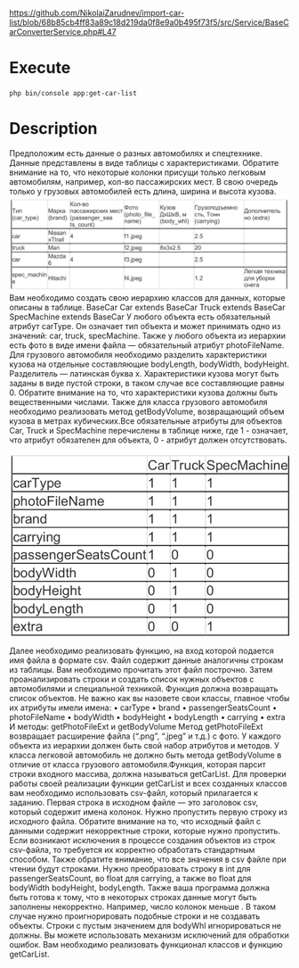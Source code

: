 https://github.com/NikolaiZarudnev/import-car-list/blob/68b85cb4ff83a89c18d219da0f8e9a0b495f73f5/src/Service/BaseCarConverterService.php#L47

# Execute
  `php bin/console app:get-car-list`

# Description
Предположим есть данные о разных автомобилях и спецтехнике.
Данные представлены в виде таблицы с характеристиками. Обратите
внимание на то, что некоторые колонки присущи только легковым
автомобилям, например, кол-во пассажирских мест. В свою очередь
только у грузовых автомобилей есть длина, ширина и высота кузова.
![img_1.png](img_1.png)
Вам необходимо создать свою иерархию классов для данных, которые
описаны в таблице.
BaseCar
Car extends BaseCar
Truck extends BaseCar
SpecMachine extends BaseCar
У любого объекта есть обязательный атрибут carType. Он означает
тип объекта и может принимать одно из значений: car, truck,
specMachine.
Также у любого объекта из иерархии есть фото в виде имени файла
— обязательный атрибут photoFileName.
Для грузового автомобиля необходимо разделить характеристики
кузова на отдельные составляющие bodyLength, bodyWidth,
bodyHeight. Разделитель — латинская буква x. Характеристики кузова
могут быть заданы в виде пустой строки, в таком случае все
составляющие равны 0. Обратите внимание на то, что характеристики
кузова должны быть вещественными числами.
Также для класса грузового автомобиля необходимо реализовать
метод getBodyVolume, возвращающий объем кузова в метрах
кубических.Все обязательные атрибуты для объектов Car, Truck и SpecMachine
перечислены в таблице ниже, где 1 - означает, что атрибут
обязателен для объекта, 0 - атрибут должен отсутствовать.

![img.png](img.png)

Далее необходимо реализовать функцию, на вход которой подается
имя файла в формате csv. Файл содержит данные аналогичны
строкам из таблицы. Вам необходимо прочитать этот файл построчно.
Затем проанализировать строки и создать список нужных объектов с
автомобилями и специальной техникой. Функция должна возвращать
список объектов.
Не важно как вы назовете свои классы, главное чтобы их атрибуты
имели имена:
• carType
• brand
• passengerSeatsCount
• photoFileName
• bodyWidth
• bodyHeight
• bodyLength
• carrying
• extra
И методы:
getPhotoFileExt и getBodyVolume
Метод getPhotoFileExt возвращает расширение файла (“.png”, “.jpeg” и
т.д.) с фото.
У каждого объекта из иерархии должен быть свой набор атрибутов и
методов. У класса легковой автомобиль не должно быть метода
getBodyVolume в отличие от класса грузового автомобиля.Функция, которая парсит строки входного массива, должна называться
getCarList. Для проверки работы своей реализации функции getCarList
и всех созданных классов вам необходимо использовать csv-файл,
который прилагается к заданию.
Первая строка в исходном файле — это заголовок csv, который
содержит имена колонок. Нужно пропустить первую строку из
исходного файла. Обратите внимание на то, что исходный файл с
данными содержит некорректные строки, которые нужно пропустить.
Если возникают исключения в процессе создания объектов из строк
csv-файла, то требуется их корректно обработать стандартным
способом.
Также обратите внимание, что все значения в csv файле при чтении
будут строками. Нужно преобразовать строку в int для
passengerSeatsCount, во float для carrying, а также во float для
bodyWidth bodyHeight, bodyLength.
Также ваша программа должна быть готова к тому, что в некоторых
строках данные могут быть заполнены некорректно. Например, число
колонок меньше . В таком случае нужно проигнорировать подобные
строки и не создавать объекты. Строки с пустым значением для
bodyWhl игнорироваться не должны. Вы можете использовать
механизм исключений для обработки ошибок.
Вам необходимо реализовать функционал классов и функцию
getCarList.
